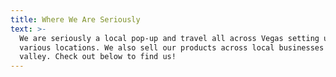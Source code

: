 ```yaml
---
title: Where We Are Seriously
text: >-
  We are seriously a local pop-up and travel all across Vegas setting up at
  various locations. We also sell our products across local businesses in the
  valley. Check out below to find us!
---
```


